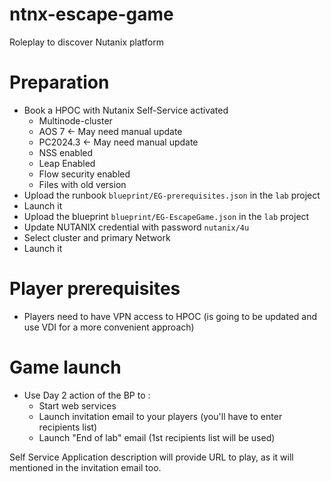 # ntnx-escape-game
Roleplay to discover Nutanix platform

# Preparation
- Book a HPOC with Nutanix Self-Service activated
    - Multinode-cluster
    - AOS 7 <- May need manual update
    - PC2024.3 <- May need manual update
    - NSS enabled
    - Leap Enabled
    - Flow security enabled
    - Files with old version 
- Upload the runbook  `blueprint/EG-prerequisites.json` in the `lab` project
- Launch it
- Upload the blueprint `blueprint/EG-EscapeGame.json` in the `lab` project
- Update NUTANIX credential with password `nutanix/4u`
- Select cluster and primary Network
- Launch it

# Player prerequisites
- Players need to have VPN access to HPOC (is going to be updated and use VDI for a more convenient approach)

# Game launch
- Use Day 2 action of the BP to :
  - Start web services
  - Launch invitation email to your players (you'll have to enter recipients list)
  - Launch "End of lab" email (1st recipients list will be used)

Self Service Application description will provide URL to play, as it will mentioned in the invitation email too.

